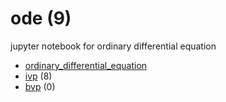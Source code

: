# ode (9)
jupyter notebook for ordinary differential equation

+ [ordinary_differential_equation](ordinary_differential_equation.ipynb)
+ [ivp](ivp/README.md) (8)
+ [bvp](bvp/README.md) (0)
